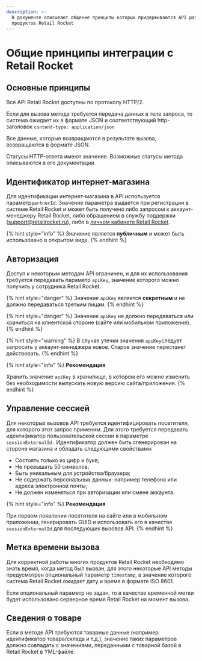 ```yaml
---
description: >-
  В документе описывают общение принципы которых придерживаются API разных
  продуктов Retail Rocket
---
```


# Общие принципы интеграции с Retail Rocket

## Основные принципы

Все API Retail Rocket доступны по протоколу HTTP/2.

Если для вызова метода требуется передача данных в теле запроса, то система ожидает их в формате JSON и соответствующий http-заголовок `content-type: application/json`

Все данные, которые возвращаются в результате вызова, возвращаются в формате JSON.

Статусы HTTP-ответа имеют значение. Возможные статусы метода описываются в его документации.

## **Идентификатор интернет-магазина**

Для идентификации интернет-магазина в API используется параметр`partnerId`.  Значение параметра выдается при регистрации в системе Retail Rocket и может быть получено либо запросом к аккаунт-менеджеру Retail Rocket, либо обращением в службу поддержки \(support@retailrocket.ru\), либо в [личном кабинете Retail Rocket](https://my.retailrocket.ru).

{% hint style="info" %}
Значение является **публичным** и может быть использовано в открытом виде.
{% endhint %}

## Авторизация

Доступ к некоторым методам API ограничен, и для их использования требуется передавать параметр `apiKey`, значение которого можно получить у сотрудника Retail Rocket.

{% hint style="danger" %}
Значение `apiKey` является **секретным** и не должно передаваться третьим лицам.
{% endhint %}

{% hint style="danger" %}
Значение `apiKey` не должно передаваться или храниться на клиентской стороне \(сайте или мобильном приложение\).
{% endhint %}

{% hint style="warning" %}
В случае утечки значения `apiKey`следует запросить у аккаунт-менеджера новое. Старое значение перестанет действовать.
{% endhint %}

{% hint style="info" %}
**Рекомендация**

Хранить значение `apiKey` в хранилище, в котором его можно изменить без необходимости выпускать новую версию сайта/приложения.
{% endhint %}

## **Управление сессией**

Для некоторых вызовов API требуется идентифицировать посетителя, для которого этот запрос применим. Для этого требуется передавать идентификатор пользовательской сессии в параметре `sessionExternalId.` Идентификатор должен быть сгенерирован на стороне магазина и обладать следующими свойствами:

* Состоять только из цифр и букв;
* Не превышать 50 символов;
* Быть уникальным для устройства/браузера;
* Не содержать персональных данных: например телефона или адреса электронной почты;
* Не должен изменяться при авторизации или смене аккаунта.

{% hint style="info" %}
**Рекомендация**

При первом появлении посетителя на сайте или в мобильном приложении, генерировать GUID и использовать его в качестве `sessionExternalId` для последующих вызовов API.
{% endhint %}

## Метка времени вызова

Для корректной работы многих продуктов Retail Rocket необходимо знать время, когда метод был вызван, для этого некоторые API методы предусмотрен опциональный параметр `timestamp`, в значение которого система Retail Rocket ожидает дату и время в формате ISO 8601.

Если опциональный параметр не задан, то в качестве временной метки будет использовано серверное время Retail Rocket на момент вызова.

## Сведения о товаре

Если в методе API требуются товарные данные \(например идентификатор товара/склада и т.д.\), значение таких параметров должно совпадать с значениями, переданными с товарной базой в Retail Rocket в YML-файле.

